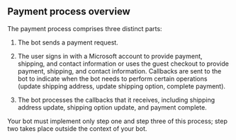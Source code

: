 ## Payment process overview

The payment process comprises three distinct parts:

1. The bot sends a payment request.

2. The user signs in with a Microsoft account to provide payment, shipping, and contact information or uses the guest checkout to provide payment, shipping, and contact information. Callbacks are sent to the bot to indicate when the bot needs to perform certain operations (update shipping address, update shipping option, complete payment).

3. The bot processes the callbacks that it receives, including shipping address update, shipping option update, and payment complete. 

Your bot must implement only step one and step three of this process; step two takes place outside the context of your bot. 
